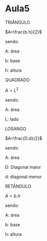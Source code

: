 # Aula5 

TRIÂNGULO 

$A=\frac{b.h}{2}$

sendo:

A: área 

b: base 

h: altura

QUADRADO 

$A=L^{2}$

sendo:

A: área 

L: lado

LOSANGO

$A=\frac{D.d}{2}$

sendo:

A: área 

D: Diagonal maior 

d: diagonal menor 

RETÂNGULO 

$A=b.h$

sendo:

A: área 

b: base

h: altura 
